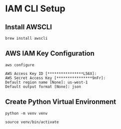 # IAM CLI Setup

## Install AWSCLI

```
brew install awscli
```

## AWS IAM Key Configuration

```
aws configure
```

```
AWS Access Key ID [****************L56X]:
AWS Secret Access Key [****************9nFr]:
Default region name [None]: us-west-1
Default output format [None]: json
```

## Create Python Virtual Environment

```
python -m venv venv
```

```
source venv/bin/activate
```
